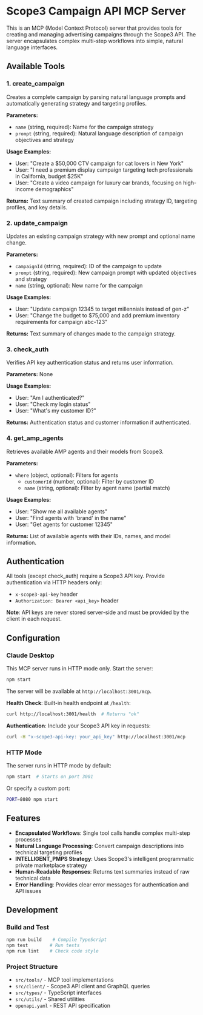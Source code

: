 # Scope3 Campaign API MCP Server

This is an MCP (Model Context Protocol) server that provides tools for creating and managing advertising campaigns through the Scope3 API. The server encapsulates complex multi-step workflows into simple, natural language interfaces.

## Available Tools

### 1. create_campaign

Creates a complete campaign by parsing natural language prompts and automatically generating strategy and targeting profiles.

**Parameters:**

- `name` (string, required): Name for the campaign strategy
- `prompt` (string, required): Natural language description of campaign objectives and strategy

**Usage Examples:**

- User: "Create a $50,000 CTV campaign for cat lovers in New York"
- User: "I need a premium display campaign targeting tech professionals in California, budget $25K"
- User: "Create a video campaign for luxury car brands, focusing on high-income demographics"

**Returns:** Text summary of created campaign including strategy ID, targeting profiles, and key details.

### 2. update_campaign

Updates an existing campaign strategy with new prompt and optional name change.

**Parameters:**

- `campaignId` (string, required): ID of the campaign to update
- `prompt` (string, required): New campaign prompt with updated objectives and strategy
- `name` (string, optional): New name for the campaign

**Usage Examples:**

- User: "Update campaign 12345 to target millennials instead of gen-z"
- User: "Change the budget to $75,000 and add premium inventory requirements for campaign abc-123"

**Returns:** Text summary of changes made to the campaign strategy.

### 3. check_auth

Verifies API key authentication status and returns user information.

**Parameters:** None

**Usage Examples:**

- User: "Am I authenticated?"
- User: "Check my login status"
- User: "What's my customer ID?"

**Returns:** Authentication status and customer information if authenticated.

### 4. get_amp_agents

Retrieves available AMP agents and their models from Scope3.

**Parameters:**

- `where` (object, optional): Filters for agents
  - `customerId` (number, optional): Filter by customer ID
  - `name` (string, optional): Filter by agent name (partial match)

**Usage Examples:**

- User: "Show me all available agents"
- User: "Find agents with 'brand' in the name"
- User: "Get agents for customer 12345"

**Returns:** List of available agents with their IDs, names, and model information.

## Authentication

All tools (except check_auth) require a Scope3 API key. Provide authentication via HTTP headers only:

- `x-scope3-api-key` header
- `Authorization: Bearer <api_key>` header

**Note**: API keys are never stored server-side and must be provided by the client in each request.

## Configuration

### Claude Desktop

This MCP server runs in HTTP mode only. Start the server:

```bash
npm start
```

The server will be available at `http://localhost:3001/mcp`.

**Health Check**: Built-in health endpoint at `/health`:

```bash
curl http://localhost:3001/health  # Returns "ok"
```

**Authentication**: Include your Scope3 API key in requests:

```bash
curl -H "x-scope3-api-key: your_api_key" http://localhost:3001/mcp
```

### HTTP Mode

The server runs in HTTP mode by default:

```bash
npm start  # Starts on port 3001
```

Or specify a custom port:

```bash
PORT=8080 npm start
```

## Features

- **Encapsulated Workflows**: Single tool calls handle complex multi-step processes
- **Natural Language Processing**: Convert campaign descriptions into technical targeting profiles
- **INTELLIGENT_PMPS Strategy**: Uses Scope3's intelligent programmatic private marketplace strategy
- **Human-Readable Responses**: Returns text summaries instead of raw technical data
- **Error Handling**: Provides clear error messages for authentication and API issues

## Development

### Build and Test

```bash
npm run build    # Compile TypeScript
npm test        # Run tests
npm run lint    # Check code style
```

### Project Structure

- `src/tools/` - MCP tool implementations
- `src/client/` - Scope3 API client and GraphQL queries
- `src/types/` - TypeScript interfaces
- `src/utils/` - Shared utilities
- `openapi.yaml` - REST API specification
